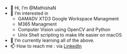 - 👋 Hi, I’m @MathishaN
- 👀 I’m interested in 
  - GAMADV XTD3 Google Workspace Managment
  - M365 Managment
  - Computer Vision using OpenCV and Python
  - Unix Shell scripting to make life easier on macOS
- 🌱 I’m currently learning all of the above.
- 📫 How to reach me : via [LinkedIn](https://au.linkedin.com/in/mathisha) 

<!---
MathishaN/MathishaN is a ✨ special ✨ repository because its `README.md` (this file) appears on your GitHub profile.
You can click the Preview link to take a look at your changes.
--->
